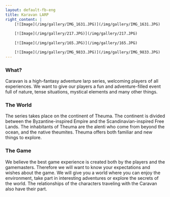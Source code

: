 ```yaml
---
layout: default-fb-eng
title: Karavan LARP
right_content: |
    [![Image](/img/gallery/IMG_1631.JPG)](/img/gallery/IMG_1631.JPG)
	
	[![Image](/img/gallery/217.JPG)](/img/gallery/217.JPG)
	
	[![Image](/img/gallery/165.JPG)](/img/gallery/165.JPG)

    [![Image](/img/gallery/IMG_9833.JPG)](/img/gallery/IMG_9833.JPG)
---
```

<h3 style="padding-top: 0px;">What?</h3>
Caravan is a high-fantasy adventure larp series, welcoming players of all experiences. We want to give our players a fun and adventure-filled event full of nature, tense situations, mystical elements and many other things. 

<h3 style="padding-top: 0px;">The World</h3>
The series takes place on the continent of Theuma. The continent is divided between the Byzantine-inspired Empire and the Scandinavian-inspired Free Lands. The inhabitants of Theuma are the alenti who come from beyond the ocean, and the native theumites. Theuma offers both familiar and new things to explore. 

<h3 style="padding-top: 0px;">The Game </h3>
We believe the best game experience is created both by the players and the gamemasters. Therefore we will want to know your expectations and wishes about the game. We will give you a world where you can enjoy the environment, take part in interesting adventures or explore the secrets of the world. The relationships of the characters traveling with the Caravan also have their part. 


